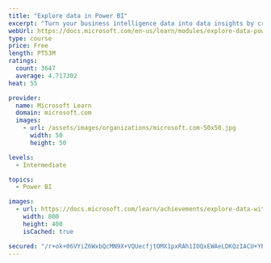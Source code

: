 ```yaml
---
title: "Explore data in Power BI"
excerpt: "Turn your business intelligence data into data insights by creating and configuring Power BI dashboards."
webUrl: https://docs.microsoft.com/en-us/learn/modules/explore-data-power-bi/
type: course
price: Free
length: PT53M
ratings:
  count: 3647
  average: 4.717302
heat: 55

provider:
  name: Microsoft Learn
  domain: microsoft.com
  images:
    - url: /assets/images/organizations/microsoft.com-50x50.jpg
      width: 50
      height: 50

levels:
  - Intermediate

topics:
  - Power BI

images:
  - url: https://docs.microsoft.com/learn/achievements/explore-data-with-power-bi-desktop-social.png
    width: 800
    height: 400
    isCached: true

secured: "/r+ok+06VYiZ6WxbQcMN9X+VQUecfjtOMX1pxRAh1IOQxEWAeLDKQzIACU+YE0an1DTdPHwszj+95ND6wrra0BBtrS6jRfSA1TDxjryXCpvC6J+WaLOqgvTJrJ0CM4r1ge3LAe8ChYsEZw5MJP72F3WGA1lFvzHRgZyn8iWXTLje3RVQXkLcHnUCy/XjD5mpE1sgDi9LBUYFx7hedefdvBQlsgDHfdvmZ8ak7vizesKMX579RqFz9TIFu02Wx4FhqNN6PRUPL9gxAfTPHw8zb3OZTdMSA7LuYcTGANzP4ZG6ZUBzydcu75t4LJDxWNg9XWK3rMgK4CJyUjIAZ1oYlVO2cA9sHqPmCJL+6VAWhrs8gWeWM2VCPfRMhuTXM363WAEb2dij4W40UjpWxJwIF2JFDfZgbXcWa7QusjiadC8=;GzG4mf2sdYwFUYxU0vlB0Q=="
---
```


